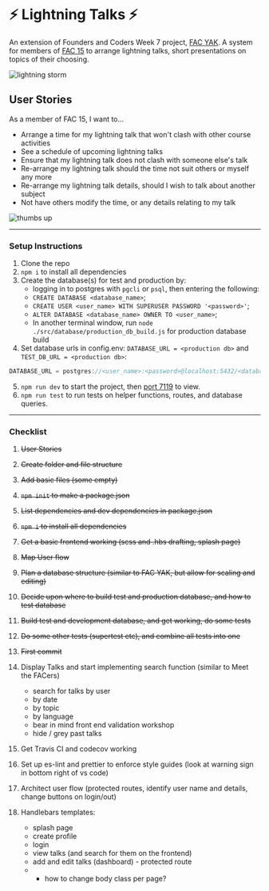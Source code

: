 # :zap: Lightning Talks :zap:
An extension of Founders and Coders Week 7 project, [FAC YAK](https://github.com/fac-15/FAC-YAK). A system for members of [FAC 15](https://github.com/fac-15) to arrange lightning talks, short presentations on topics of their choosing.

![lightning storm](https://i.giphy.com/media/FZzbTJyRTwPuw/source.gif)

## User Stories
As a member of FAC 15, I want to...
- Arrange a time for my lightning talk that won't clash with other course activities
- See a schedule of upcoming lightning talks
- Ensure that my lightning talk does not clash with someone else's talk
- Re-arrange my lightning talk should the time not suit others or myself any more
- Re-arrange my lightning talk details, should I wish to talk about another subject
- Not have others modify the time, or any details relating to my talk

![thumbs up](https://media.giphy.com/media/7PwOZJLNYUkU/giphy.gif)

---

### Setup Instructions
1. Clone the repo
2. `npm i` to install all dependencies
3. Create the database(s) for test and production by:
    - logging in to postgres with `pgcli` or `psql`, then entering the following:
    - `CREATE DATABASE <database_name>`;
    - `CREATE USER <user_name> WITH SUPERUSER PASSWORD '<password>'`;
    - `ALTER DATABASE <database_name> OWNER TO <user_name>`;
    - In another terminal window, run `node ./src/database/production_db_build.js` for production database build
4. Set database urls in config.env: `DATABASE_URL = <production db>` and `TEST_DB_URL = <production db>`:
```javascript
DATABASE_URL = postgres://<user_name>:<password>@localhost:5432/<database_name>
```
5. `npm run dev` to start the project, then [port 7119](http://localhost:7119) to view.
6. `npm run test` to run tests on helper functions, routes, and database queries.


---

### Checklist
1. ~~User Stories~~
2. ~~Create folder and file structure~~
3. ~~Add basic files (some empty)~~
4. ~~`npm init` to make a package.json~~
5. ~~List dependencies and dev dependencies in package.json~~
6. ~~`npm i` to install all dependencies~~
7. ~~Get a basic frontend working (scss and .hbs drafting, splash page)~~
8. ~~Map User flow~~
9. ~~Plan a database structure (similar to FAC YAK, but allow for scaling and editing)~~
10. ~~Decide upon where to build test and production database, and how to test database~~
11. ~~Build test and development database, and get working, do some tests~~
12. ~~Do some other tests (supertest etc), and combine all tests into one~~
13. ~~First commit~~

14. Display Talks and start implementing search function (similar to Meet the FACers)
    - search for talks by user
    - by date
    - by topic
    - by language
    - bear in mind front end validation workshop
    - hide / grey past talks
15. Get Travis CI and codecov working
16. Set up es-lint and prettier to enforce style guides (look at warning sign in bottom right of vs code)
17. Architect user flow (protected routes, identify user name and details, change buttons on login/out)

18. Handlebars templates:
    - splash page
    - create profile
    - login
    - view talks (and search for them on the frontend)
    - add and edit talks (dashboard) - protected route
    - - how to change body class per page?
